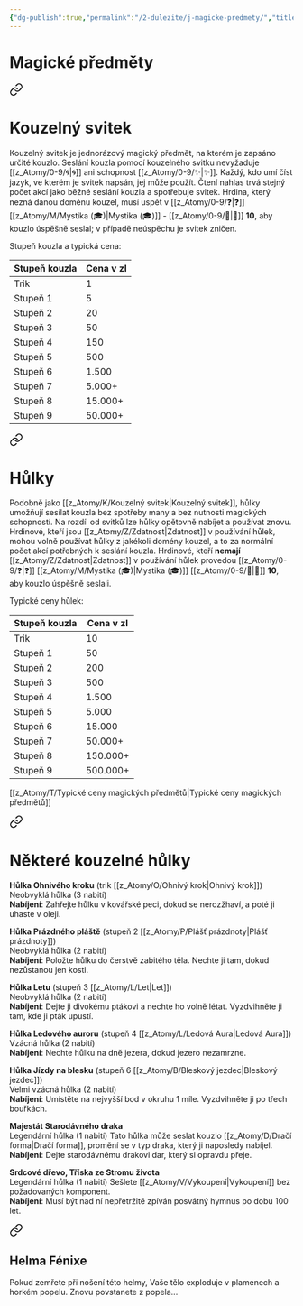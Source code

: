 ```yaml
---
{"dg-publish":true,"permalink":"/2-dulezite/j-magicke-predmety/","title":"Magické předměty","noteIcon":""}
---
```


# Magické předměty

<div class="transclusion internal-embed is-loaded"><a class="markdown-embed-link" href="/z-atomy/k/kouzelny-svitek/" aria-label="Open link"><svg xmlns="http://www.w3.org/2000/svg" width="24" height="24" viewBox="0 0 24 24" fill="none" stroke="currentColor" stroke-width="2" stroke-linecap="round" stroke-linejoin="round" class="svg-icon lucide-link"><path d="M10 13a5 5 0 0 0 7.54.54l3-3a5 5 0 0 0-7.07-7.07l-1.72 1.71"></path><path d="M14 11a5 5 0 0 0-7.54-.54l-3 3a5 5 0 0 0 7.07 7.07l1.71-1.71"></path></svg></a><div class="markdown-embed">




# Kouzelný svitek  
Kouzelný svitek je jednorázový magický předmět, na kterém je zapsáno určité kouzlo. Seslání kouzla pomocí kouzelného svitku nevyžaduje [[z_Atomy/0-9/🌀\|🌀]] ani schopnost [[z_Atomy/0-9/✨\|✨]]. Každý, kdo umí číst jazyk, ve kterém je svitek napsán, jej může použít. Čtení nahlas trvá stejný počet akcí jako běžné seslání kouzla a spotřebuje svitek. 
Hrdina, který nezná danou doménu kouzel, musí uspět v [[z_Atomy/0-9/❓\|❓]] [[z_Atomy/M/Mystika (🎓)\|Mystika (🎓)]] - [[z_Atomy/0-9/📶\|📶]] **10**, aby kouzlo úspěšně seslal; v případě neúspěchu je svitek zničen. 

Stupeň kouzla a typická cena:

| Stupeň kouzla | Cena v zl |
| ------------- | --------- |
| Trik          | 1         |
| Stupeň 1      | 5         |
| Stupeň 2      | 20        |
| Stupeň 3      | 50        |
| Stupeň 4      | 150       |
| Stupeň 5      | 500       |
| Stupeň 6      | 1.500     |
| Stupeň 7      | 5.000+    |
| Stupeň 8      | 15.000+   |
| Stupeň 9      | 50.000+   |


</div></div>


<div class="transclusion internal-embed is-loaded"><a class="markdown-embed-link" href="/z-atomy/h/hulky/" aria-label="Open link"><svg xmlns="http://www.w3.org/2000/svg" width="24" height="24" viewBox="0 0 24 24" fill="none" stroke="currentColor" stroke-width="2" stroke-linecap="round" stroke-linejoin="round" class="svg-icon lucide-link"><path d="M10 13a5 5 0 0 0 7.54.54l3-3a5 5 0 0 0-7.07-7.07l-1.72 1.71"></path><path d="M14 11a5 5 0 0 0-7.54-.54l-3 3a5 5 0 0 0 7.07 7.07l1.71-1.71"></path></svg></a><div class="markdown-embed">




# Hůlky  
Podobně jako [[z_Atomy/K/Kouzelný svitek\|Kouzelný svitek]], hůlky umožňují sesílat kouzla bez spotřeby many a bez nutnosti magických schopností. Na rozdíl od svitků lze hůlky opětovně nabíjet a používat znovu. Hrdinové, kteří jsou [[z_Atomy/Z/Zdatnost\|Zdatnost]] v používání hůlek, mohou volně používat hůlky z jakékoli domény kouzel, a to za normální počet akcí potřebných k seslání kouzla. 
Hrdinové, kteří **nemají** [[z_Atomy/Z/Zdatnost\|Zdatnost]] v používání hůlek provedou [[z_Atomy/0-9/❓\|❓]] [[z_Atomy/M/Mystika (🎓)\|Mystika (🎓)]] [[z_Atomy/0-9/📶\|📶]] **10**, aby kouzlo úspěšně seslali. 

Typické ceny hůlek:

| Stupeň kouzla | Cena v zl |
| ------------- | --------- |
| Trik          | 10        |
| Stupeň 1      | 50        |
| Stupeň 2      | 200       |
| Stupeň 3      | 500       |
| Stupeň 4      | 1.500     |
| Stupeň 5      | 5.000     |
| Stupeň 6      | 15.000    |
| Stupeň 7      | 50.000+   |
| Stupeň 8      | 150.000+  |
| Stupeň 9      | 500.000+  |


</div></div>

[[z_Atomy/T/Typické ceny magických předmětů\|Typické ceny magických předmětů]]

<div class="transclusion internal-embed is-loaded"><a class="markdown-embed-link" href="/z-atomy/n/nektere-kouzelne-hulky/" aria-label="Open link"><svg xmlns="http://www.w3.org/2000/svg" width="24" height="24" viewBox="0 0 24 24" fill="none" stroke="currentColor" stroke-width="2" stroke-linecap="round" stroke-linejoin="round" class="svg-icon lucide-link"><path d="M10 13a5 5 0 0 0 7.54.54l3-3a5 5 0 0 0-7.07-7.07l-1.72 1.71"></path><path d="M14 11a5 5 0 0 0-7.54-.54l-3 3a5 5 0 0 0 7.07 7.07l1.71-1.71"></path></svg></a><div class="markdown-embed">




# Některé kouzelné hůlky
**Hůlka Ohnivého kroku** 
(trik [[z_Atomy/O/Ohnivý krok\|Ohnivý krok]])  
Neobvyklá hůlka (3 nabití)  
**Nabíjení**: Zahřejte hůlku v kovářské peci, dokud se nerozžhaví, a poté ji uhaste v oleji.

**Hůlka Prázdného pláště** 
(stupeň 2 [[z_Atomy/P/Plášť prázdnoty\|Plášť prázdnoty]])  
Neobvyklá hůlka (2 nabití)  
**Nabíjení**: Položte hůlku do čerstvě zabitého těla. Nechte ji tam, dokud nezůstanou jen kosti.

**Hůlka Letu** 
(stupeň 3 [[z_Atomy/L/Let\|Let]])  
Neobvyklá hůlka (2 nabití)  
**Nabíjení**: Dejte ji divokému ptákovi a nechte ho volně létat. Vyzdvihněte ji tam, kde ji pták upustí.

**Hůlka Ledového auroru** 
(stupeň 4 [[z_Atomy/L/Ledová Aura\|Ledová Aura]])  
Vzácná hůlka (2 nabití)  
**Nabíjení**: Nechte hůlku na dně jezera, dokud jezero nezamrzne.

**Hůlka Jízdy na blesku** 
(stupeň 6 [[z_Atomy/B/Bleskový jezdec\|Bleskový jezdec]])  
Velmi vzácná hůlka (2 nabití)  
**Nabíjení**: Umístěte na nejvyšší bod v okruhu 1 míle. Vyzdvihněte ji po třech bouřkách.

**Majestát Starodávného draka**  
Legendární hůlka (1 nabití) 
Tato hůlka může seslat kouzlo [[z_Atomy/D/Dračí forma\|Dračí forma]], promění se v typ draka, který ji naposledy nabíjel.  
**Nabíjení**: Dejte starodávnému drakovi dar, který si opravdu přeje.

**Srdcové dřevo, Tříska ze Stromu života**  
Legendární hůlka (1 nabití) 
Sešlete [[z_Atomy/V/Vykoupení\|Vykoupení]] bez požadovaných komponent.  
**Nabíjení**: Musí být nad ní nepřetržitě zpíván posvátný hymnus po dobu 100 let.

</div></div>


<div class="transclusion internal-embed is-loaded"><a class="markdown-embed-link" href="/z-atomy/h/helma-fenixe/" aria-label="Open link"><svg xmlns="http://www.w3.org/2000/svg" width="24" height="24" viewBox="0 0 24 24" fill="none" stroke="currentColor" stroke-width="2" stroke-linecap="round" stroke-linejoin="round" class="svg-icon lucide-link"><path d="M10 13a5 5 0 0 0 7.54.54l3-3a5 5 0 0 0-7.07-7.07l-1.72 1.71"></path><path d="M14 11a5 5 0 0 0-7.54-.54l-3 3a5 5 0 0 0 7.07 7.07l1.71-1.71"></path></svg></a><div class="markdown-embed">




## Helma Fénixe
Pokud zemřete při nošení této helmy, Vaše tělo exploduje v plamenech a horkém popelu. Znovu povstanete z popela...

</div></div>
